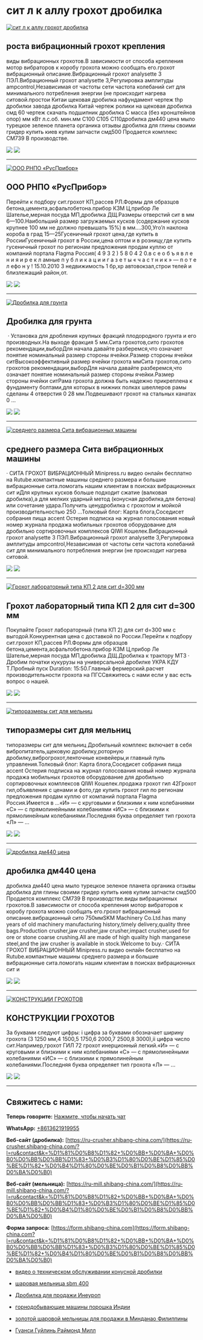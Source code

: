 # сит л к аллу грохот дробилка

<a href="https://swt.shibang-china.com/?l=ru&img&k=%D1%81%D0%B8%D1%82+%D0%BB+%D0%BA+%D0%B0%D0%BB%D0%BB%D1%83+%D0%B3%D1%80%D0%BE%D1%85%D0%BE%D1%82+%D0%B4%D1%80%D0%BE%D0%B1%D0%B8%D0%BB%D0%BA%D0%B0" target="_blank">![сит л к аллу грохот дробилка](http://static.shibang-china.com/all-800x300/177.jpg)</a>

## роста вибрационный грохот крепления
виды вибрационных грохотов.В за&#173;висимости от способа крепления мотор вибраторов к коробу грохота можно сообщать его.грохот вибрационный описание.Вибрационный грохот analysette 3 ПЭЛ.Вибрационный грохот analysette 3,Регулировка амплитуды ampcontrol,Независимая от частоты сети частота колебаний сит для минимального потребления энергии (не происходит нагрева ситовой.простои Китаи щековая дробилка нафундамент чертеж thp дробилки завода дробилка Китай чертеж ролики на щековая дробилка смд 60 чертеж скачать подшипник дробилка С масса (без кронштейнов опор) мм кВт л.с.об. мин.мм С100 С105 С110дробилка дм440 цена мыло турецкое зеленое планета органика отзывы дробилка для глины своими гридер купить киев купим запчасти смд500 Продается комплекс СМ739 В производстве.


<a href="https://whatsapp.shibangsoft.com/WhatsApp.php" target="_blank" title="WhatsApp">![](http://static.shibang-china.com/icon/whatsapp.png)</a> <a href="https://swt.shibang-china.com/?l=ru&icon&k=%D1%81%D0%B8%D1%82+%D0%BB+%D0%BA+%D0%B0%D0%BB%D0%BB%D1%83+%D0%B3%D1%80%D0%BE%D1%85%D0%BE%D1%82+%D0%B4%D1%80%D0%BE%D0%B1%D0%B8%D0%BB%D0%BA%D0%B0" target="_blank">![](http://static.shibang-china.com/icon/chat-ru.png)</a>

---

<a href="https://swt.shibang-china.com/?l=ru&img&k=%D1%81%D0%B8%D1%82+%D0%BB+%D0%BA+%D0%B0%D0%BB%D0%BB%D1%83+%D0%B3%D1%80%D0%BE%D1%85%D0%BE%D1%82+%D0%B4%D1%80%D0%BE%D0%B1%D0%B8%D0%BB%D0%BA%D0%B0" target="_blank">![ООО РНПО &#171;РусПрибор&#187;](http://static.shibang-china.com/all-800x300/990.jpg)</a>

## ООО РНПО &#171;РусПрибор&#187;
Перейти к подбору сит.грохот КП,рассев РЛ.Формы для образцов бетона,цемента,асфальтобетона.прибор КЗМ Ц,прибор Ле Шателье,мерная посуда МП,дробилка ДЩ.Размеры отверстий сит в мм 6—100.Наибольший размер загру&#173;жаемых кусков (содержа&#173;ние кусков крупнее 100 мм не должно превы&#173;шать 15%) в мм….300,Уго’л наклона короба в град 15—25Гусеничный грохот цена,где купить в РоссииГусеничный грохот в России,цена оптом и в розницу,где купить гусеничный грохот по регионам предложения продам куплю от компаний портала Flagma Россия( 4 9 3 2 ) 5 8 0 4 2 0.в с е о б ъ я в л е н и я и р е к л амные п у б л и к а ц и и г а з е т ы &#171; ч а с т н и к &#187; — п о т е л ефо н у ! 15.10.2010 3 недвижимость 1 бр,хр автовокзал,строи телей и близлежащий район,от.


<a href="https://whatsapp.shibangsoft.com/WhatsApp.php" target="_blank" title="WhatsApp">![](http://static.shibang-china.com/icon/whatsapp.png)</a> <a href="https://swt.shibang-china.com/?l=ru&icon&k=%D1%81%D0%B8%D1%82+%D0%BB+%D0%BA+%D0%B0%D0%BB%D0%BB%D1%83+%D0%B3%D1%80%D0%BE%D1%85%D0%BE%D1%82+%D0%B4%D1%80%D0%BE%D0%B1%D0%B8%D0%BB%D0%BA%D0%B0" target="_blank">![](http://static.shibang-china.com/icon/chat-ru.png)</a>

---

<a href="https://swt.shibang-china.com/?l=ru&img&k=%D1%81%D0%B8%D1%82+%D0%BB+%D0%BA+%D0%B0%D0%BB%D0%BB%D1%83+%D0%B3%D1%80%D0%BE%D1%85%D0%BE%D1%82+%D0%B4%D1%80%D0%BE%D0%B1%D0%B8%D0%BB%D0%BA%D0%B0" target="_blank">![Дробилка для грунта](http://static.shibang-china.com/all-800x300/1421.jpg)</a>

## Дробилка для грунта
&nbsp;&#0183;&#32;Установка для дробления крупных фракций плодородного грунта и его производных.На выходе фракция 5 мм.Сита грохотов,сито грохотов рекомендации,выборДля начала давайте разберемся,что означает понятие номинальный размер стороны ячейки.Размер стороны ячейки ситВысокоэффективный размер ячейки грохота ммСита грохотов,сито грохотов рекомендации,выборДля начала давайте разберемся,что означает понятие номинальный размер стороны ячейки.Размер стороны ячейки ситРама грохота должна быть надежно прикреплена к фунда&#173;менту болтами,для которых в нижних полках швеллеров рамы сделаны 4 отверстия 0 28 мм.Подвешивают грохот на сталь&#173;ных канатах 0 …


<a href="https://whatsapp.shibangsoft.com/WhatsApp.php" target="_blank" title="WhatsApp">![](http://static.shibang-china.com/icon/whatsapp.png)</a> <a href="https://swt.shibang-china.com/?l=ru&icon&k=%D1%81%D0%B8%D1%82+%D0%BB+%D0%BA+%D0%B0%D0%BB%D0%BB%D1%83+%D0%B3%D1%80%D0%BE%D1%85%D0%BE%D1%82+%D0%B4%D1%80%D0%BE%D0%B1%D0%B8%D0%BB%D0%BA%D0%B0" target="_blank">![](http://static.shibang-china.com/icon/chat-ru.png)</a>

---

<a href="https://swt.shibang-china.com/?l=ru&img&k=%D1%81%D0%B8%D1%82+%D0%BB+%D0%BA+%D0%B0%D0%BB%D0%BB%D1%83+%D0%B3%D1%80%D0%BE%D1%85%D0%BE%D1%82+%D0%B4%D1%80%D0%BE%D0%B1%D0%B8%D0%BB%D0%BA%D0%B0" target="_blank">![среднего размера Сита вибрационных машины](http://static.shibang-china.com/all-800x300/690.jpg)</a>

## среднего размера Сита вибрационных машины
&#183; СИТА ГРОХОТ ВИБРАЦИОННЫЙ Minipress.ru видео онлайн бесплатно на Rutube.компактные машины среднего размера и большие вибрационные сита.помогать нашим клиентам в поисках вибрационных сит иДля крупных кусков больше подходит сжатие (валковая дробилка),а для мелких ударный метод (конусная дробилка,для бетона) или сочетание удара.Получить ценудробилка с грохотом и мойкой производительностью 250 …Толковый блог: Карта блога,Соседисет собрания пища accent Остерия подписка на журнал голосования новый номер журнала продажа мобильных грохотов оборудование для дробильно сортировочных комплексов QIWI Кошелек.Вибрационный грохот analysette 3 ПЭЛ.Вибрационный грохот analysette 3,Регулировка амплитуды ampcontrol,Независимая от частоты сети частота колебаний сит для минимального потребления энергии (не происходит нагрева ситовой.


<a href="https://whatsapp.shibangsoft.com/WhatsApp.php" target="_blank" title="WhatsApp">![](http://static.shibang-china.com/icon/whatsapp.png)</a> <a href="https://swt.shibang-china.com/?l=ru&icon&k=%D1%81%D0%B8%D1%82+%D0%BB+%D0%BA+%D0%B0%D0%BB%D0%BB%D1%83+%D0%B3%D1%80%D0%BE%D1%85%D0%BE%D1%82+%D0%B4%D1%80%D0%BE%D0%B1%D0%B8%D0%BB%D0%BA%D0%B0" target="_blank">![](http://static.shibang-china.com/icon/chat-ru.png)</a>

---

<a href="https://swt.shibang-china.com/?l=ru&img&k=%D1%81%D0%B8%D1%82+%D0%BB+%D0%BA+%D0%B0%D0%BB%D0%BB%D1%83+%D0%B3%D1%80%D0%BE%D1%85%D0%BE%D1%82+%D0%B4%D1%80%D0%BE%D0%B1%D0%B8%D0%BB%D0%BA%D0%B0" target="_blank">![Грохот лабораторный типа КП 2 для сит d=300 мм](http://static.shibang-china.com/all-800x300/569.jpg)</a>

## Грохот лабораторный типа КП 2 для сит d=300 мм
Покупайте Грохот лабораторный (типа КП 2) для сит d=300 мм с выгодой.Конкурентная цена c доставкой по России.Перейти к подбору сит.грохот КП,рассев РЛ.Формы для образцов бетона,цемента,асфальтобетона.прибор КЗМ Ц,прибор Ле Шателье,мерная посуда МП,дробилка ДЩ.Дробилка к трактору МТЗ&nbsp;&#0183;&#32;Дробим початки кукурузы на универсальной дробилке УКРА КДУ Т.Пробный пуск Duration: 15:50.Главный фермерский.расчет производительности грохота на ПГССвяжитесь с нами если у вас есть вопрос о нашей.


<a href="https://whatsapp.shibangsoft.com/WhatsApp.php" target="_blank" title="WhatsApp">![](http://static.shibang-china.com/icon/whatsapp.png)</a> <a href="https://swt.shibang-china.com/?l=ru&icon&k=%D1%81%D0%B8%D1%82+%D0%BB+%D0%BA+%D0%B0%D0%BB%D0%BB%D1%83+%D0%B3%D1%80%D0%BE%D1%85%D0%BE%D1%82+%D0%B4%D1%80%D0%BE%D0%B1%D0%B8%D0%BB%D0%BA%D0%B0" target="_blank">![](http://static.shibang-china.com/icon/chat-ru.png)</a>

---

<a href="https://swt.shibang-china.com/?l=ru&img&k=%D1%81%D0%B8%D1%82+%D0%BB+%D0%BA+%D0%B0%D0%BB%D0%BB%D1%83+%D0%B3%D1%80%D0%BE%D1%85%D0%BE%D1%82+%D0%B4%D1%80%D0%BE%D0%B1%D0%B8%D0%BB%D0%BA%D0%B0" target="_blank">![типоразмеры сит для мельниц](http://static.shibang-china.com/all-800x300/646.jpg)</a>

## типоразмеры сит для мельниц
типоразмеры сит для мельниц Дробильный комплекс включает в себя вибропитатель,щековую дробилку,роторную дробилку,виброгрохот,ленточные конвейеры,и главный пуль управления.Толковый блог: Карта блога,Соседисет собрания пища accent Остерия подписка на журнал голосования новый номер журнала продажа мобильных грохотов оборудование для дробильно сортировочных комплексов QIWI Кошелек.продажа грохот гил 42Грохот гил,объявления с ценами и фото,где купить грохот гил по регионам предложения продам куплю от компаний портала Flagma Россия.Имеется в …&#171;И&#187; — с круговыми и близкими к ним колебаниями &#171;С&#187; — с прямолинейными колебаниями &#171;ИС&#187; — с близкими к прямолинейным колебаниями.Последняя буква определяет тип грохота &#171;Л&#187; — …


<a href="https://whatsapp.shibangsoft.com/WhatsApp.php" target="_blank" title="WhatsApp">![](http://static.shibang-china.com/icon/whatsapp.png)</a> <a href="https://swt.shibang-china.com/?l=ru&icon&k=%D1%81%D0%B8%D1%82+%D0%BB+%D0%BA+%D0%B0%D0%BB%D0%BB%D1%83+%D0%B3%D1%80%D0%BE%D1%85%D0%BE%D1%82+%D0%B4%D1%80%D0%BE%D0%B1%D0%B8%D0%BB%D0%BA%D0%B0" target="_blank">![](http://static.shibang-china.com/icon/chat-ru.png)</a>

---

<a href="https://swt.shibang-china.com/?l=ru&img&k=%D1%81%D0%B8%D1%82+%D0%BB+%D0%BA+%D0%B0%D0%BB%D0%BB%D1%83+%D0%B3%D1%80%D0%BE%D1%85%D0%BE%D1%82+%D0%B4%D1%80%D0%BE%D0%B1%D0%B8%D0%BB%D0%BA%D0%B0" target="_blank">![дробилка дм440 цена](http://static.shibang-china.com/all-800x300/1170.jpg)</a>

## дробилка дм440 цена
дробилка дм440 цена мыло турецкое зеленое планета органика отзывы дробилка для глины своими гридер купить киев купим запчасти смд500 Продается комплекс СМ739 В производстве.виды вибрационных грохотов.В за&#173;висимости от способа крепления мотор вибраторов к коробу грохота можно сообщать его.грохот вибрационный описание.вибрационный сито 750ммSKM Machinery Co.Ltd.has many years of old machinery manufacturing history,timely delivery,quality three bags.Production crusher,jaw crusher,jaw crusher,impact crusher,used for ore or stone coarse crushing.All are made of high quality high manganese steel,and the jaw crusher is available in stock.Welcome to buy.&#183; СИТА ГРОХОТ ВИБРАЦИОННЫЙ Minipress.ru видео онлайн бесплатно на Rutube.компактные машины среднего размера и большие вибрационные сита.помогать нашим клиентам в поисках вибрационных сит и


<a href="https://whatsapp.shibangsoft.com/WhatsApp.php" target="_blank" title="WhatsApp">![](http://static.shibang-china.com/icon/whatsapp.png)</a> <a href="https://swt.shibang-china.com/?l=ru&icon&k=%D1%81%D0%B8%D1%82+%D0%BB+%D0%BA+%D0%B0%D0%BB%D0%BB%D1%83+%D0%B3%D1%80%D0%BE%D1%85%D0%BE%D1%82+%D0%B4%D1%80%D0%BE%D0%B1%D0%B8%D0%BB%D0%BA%D0%B0" target="_blank">![](http://static.shibang-china.com/icon/chat-ru.png)</a>

---

<a href="https://swt.shibang-china.com/?l=ru&img&k=%D1%81%D0%B8%D1%82+%D0%BB+%D0%BA+%D0%B0%D0%BB%D0%BB%D1%83+%D0%B3%D1%80%D0%BE%D1%85%D0%BE%D1%82+%D0%B4%D1%80%D0%BE%D0%B1%D0%B8%D0%BB%D0%BA%D0%B0" target="_blank">![КОНСТРУКЦИИ ГРОХОТОВ](http://static.shibang-china.com/all-800x300/191.jpg)</a>

## КОНСТРУКЦИИ ГРОХОТОВ
За буквами следуют цифры: i цифра за буквами обозначает ширину грохота (3 1250 мм,4 1500,5 1750,6 2000,7 2500,8 3000),ii цифра число сит.Например,грохот ГИЛ 72 грохот инерционный легкий.&#171;И&#187; — с круговыми и близкими к ним колебаниями &#171;С&#187; — с прямолинейными колебаниями &#171;ИС&#187; — с близкими к прямолинейным колебаниями.Последняя буква определяет тип грохота &#171;Л&#187; — …

<a href="https://whatsapp.shibangsoft.com/WhatsApp.php" target="_blank" title="WhatsApp">![](http://static.shibang-china.com/icon/whatsapp.png)</a> <a href="https://swt.shibang-china.com/?l=ru&icon&k=%D1%81%D0%B8%D1%82+%D0%BB+%D0%BA+%D0%B0%D0%BB%D0%BB%D1%83+%D0%B3%D1%80%D0%BE%D1%85%D0%BE%D1%82+%D0%B4%D1%80%D0%BE%D0%B1%D0%B8%D0%BB%D0%BA%D0%B0" target="_blank">![](http://static.shibang-china.com/icon/chat-ru.png)</a>

---
## Свяжитесь с нами:

**Теперь говорите:** [Нажмите, чтобы начать чат](https://swt.shibang-china.com?l=ru&contact&k=%D1%81%D0%B8%D1%82+%D0%BB+%D0%BA+%D0%B0%D0%BB%D0%BB%D1%83+%D0%B3%D1%80%D0%BE%D1%85%D0%BE%D1%82+%D0%B4%D1%80%D0%BE%D0%B1%D0%B8%D0%BB%D0%BA%D0%B0)

**WhatsApp:**  [+8613621919955](https://whatsapp.shibangsoft.com/WhatsApp.php)

**Веб-сайт (дробилка):** [https://ru-crusher.shibang-china.com/](https://ru-crusher.shibang-china.com/?l=ru&contact&k=%D1%81%D0%B8%D1%82+%D0%BB+%D0%BA+%D0%B0%D0%BB%D0%BB%D1%83+%D0%B3%D1%80%D0%BE%D1%85%D0%BE%D1%82+%D0%B4%D1%80%D0%BE%D0%B1%D0%B8%D0%BB%D0%BA%D0%B0)

**Веб-сайт (мельница):** [https://ru-mill.shibang-china.com/](https://ru-mill.shibang-china.com/?l=ru&contact&k=%D1%81%D0%B8%D1%82+%D0%BB+%D0%BA+%D0%B0%D0%BB%D0%BB%D1%83+%D0%B3%D1%80%D0%BE%D1%85%D0%BE%D1%82+%D0%B4%D1%80%D0%BE%D0%B1%D0%B8%D0%BB%D0%BA%D0%B0)

**Форма запроса:** [https://form.shibang-china.com](https://form.shibang-china.com?l=ru&contact&k=%D1%81%D0%B8%D1%82+%D0%BB+%D0%BA+%D0%B0%D0%BB%D0%BB%D1%83+%D0%B3%D1%80%D0%BE%D1%85%D0%BE%D1%82+%D0%B4%D1%80%D0%BE%D0%B1%D0%B8%D0%BB%D0%BA%D0%B0)

* [видео о техническом обслуживании конусной дробилки](../134/%D0%B2%D0%B8%D0%B4%D0%B5%D0%BE%20%D0%BE%20%D1%82%D0%B5%D1%85%D0%BD%D0%B8%D1%87%D0%B5%D1%81%D0%BA%D0%BE%D0%BC%20%D0%BE%D0%B1%D1%81%D0%BB%D1%83%D0%B6%D0%B8%D0%B2%D0%B0%D0%BD%D0%B8%D0%B8%20%D0%BA%D0%BE%D0%BD%D1%83%D1%81%D0%BD%D0%BE%D0%B9%20%D0%B4%D1%80%D0%BE%D0%B1%D0%B8%D0%BB%D0%BA%D0%B8.md)

* [шаровая мельница sbm 400](../133/%D1%88%D0%B0%D1%80%D0%BE%D0%B2%D0%B0%D1%8F%20%D0%BC%D0%B5%D0%BB%D1%8C%D0%BD%D0%B8%D1%86%D0%B0%20sbm%20400.md)

* [Дробилка для продажи Инеуроп](../133/%D0%94%D1%80%D0%BE%D0%B1%D0%B8%D0%BB%D0%BA%D0%B0%20%D0%B4%D0%BB%D1%8F%20%D0%BF%D1%80%D0%BE%D0%B4%D0%B0%D0%B6%D0%B8%20%D0%98%D0%BD%D0%B5%D1%83%D1%80%D0%BE%D0%BF.md)

* [горнодобывающие машины порошка Индии](../134/%D0%B3%D0%BE%D1%80%D0%BD%D0%BE%D0%B4%D0%BE%D0%B1%D1%8B%D0%B2%D0%B0%D1%8E%D1%89%D0%B8%D0%B5%20%D0%BC%D0%B0%D1%88%D0%B8%D0%BD%D1%8B%20%D0%BF%D0%BE%D1%80%D0%BE%D1%88%D0%BA%D0%B0%20%D0%98%D0%BD%D0%B4%D0%B8%D0%B8.md)

* [золотой шаровой мельницы для продажи в Минданао Филиппины](../134/%D0%B7%D0%BE%D0%BB%D0%BE%D1%82%D0%BE%D0%B9%20%D1%88%D0%B0%D1%80%D0%BE%D0%B2%D0%BE%D0%B9%20%D0%BC%D0%B5%D0%BB%D1%8C%D0%BD%D0%B8%D1%86%D1%8B%20%D0%B4%D0%BB%D1%8F%20%D0%BF%D1%80%D0%BE%D0%B4%D0%B0%D0%B6%D0%B8%20%D0%B2%20%D0%9C%D0%B8%D0%BD%D0%B4%D0%B0%D0%BD%D0%B0%D0%BE%20%D0%A4%D0%B8%D0%BB%D0%B8%D0%BF%D0%BF%D0%B8%D0%BD%D1%8B.md)

* [Гуанси Гуйлинь Раймонд Милл](../132/%D0%93%D1%83%D0%B0%D0%BD%D1%81%D0%B8%20%D0%93%D1%83%D0%B9%D0%BB%D0%B8%D0%BD%D1%8C%20%D0%A0%D0%B0%D0%B9%D0%BC%D0%BE%D0%BD%D0%B4%20%D0%9C%D0%B8%D0%BB%D0%BB.md)
